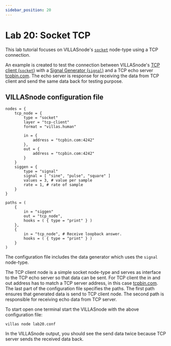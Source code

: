 ```yaml
---
sidebar_position: 20
---
```


# Lab 20: Socket TCP

This lab tutorial focuses on VILLASnode's [`socket`](../nodes/socket.md) node-type using a TCP connection. 

An example is created to test the connection between VILLASnode's [TCP client (`socket`)](../nodes/socket.md) with a [Signal Generator (`signal`)](../nodes/signal.md) and a TCP echo server [tcpbin.com](tcpbin.com). The echo server is response for receiving the data from TCP client and send the same data back for testing purpose.

## VILLASnode configuration file

``` url="external/node/etc/labs/lab20.conf" title="node/etc/labs/lab20.conf"
nodes = {
    tcp_node = {
        type = "socket"
        layer = "tcp-client"
        format = "villas.human"

        in = {
            address = "tcpbin.com:4242"
        },
        out = {
            address = "tcpbin.com:4242"
        }
    }
    siggen = {
        type = "signal"
        signal = [ "sine", "pulse", "square" ]
        values = 3, # value per sample
        rate = 1, # rate of sample
    }     
}

paths = (
    {
        in = "siggen"
        out = "tcp_node",
        hooks = ( { type = "print" } )
    },
    {
        in = "tcp_node", # Receive loopback answer.
        hooks = ( { type = "print" } )
    }
)
```

The configuration file includes the data generator which uses the `signal` node-type. 

The TCP client node is a simple socket node-type and serves as interface to the TCP echo server so that data can be sent. 
For TCP client the in and out address has to match a TCP server address, in this case [tcpbin.com](https://tcpbin.com/).
The last part of the configuration file specifies the paths. The first path ensures that generated data is send to TCP client node. 
The second path is responsible for receiving echo data from TCP server. 

To start open one terminal start the VILLASnode with the above configuration file:
```shell
villas node lab20.conf
```

In the VILLASnode output, you should see the send data twice because TCP server sends the received data back. 